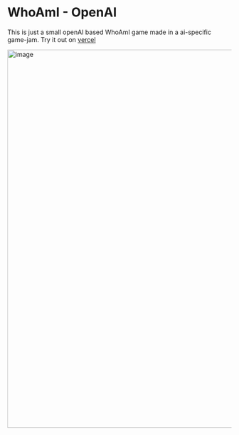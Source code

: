# WhoAmI - OpenAI

This is just a small openAI based WhoAmI game made in a ai-specific game-jam.
Try it out on [vercel](https://who-am-ai.vercel.app/)

<img width="850" alt="image" src="https://github.com/Schnullerpip/WhoAmAI/assets/3928616/21d7086a-f0dc-470b-a9d0-4a3a1f4ff4de">


